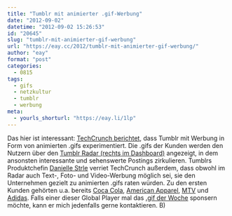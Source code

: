 ```yaml
---
title: "Tumblr mit animierter .gif-Werbung"
date: "2012-09-02"
datetime: "2012-09-02 15:26:53"
id: "20645"
slug: "tumblr-mit-animierter-gif-werbung"
url: "https://eay.cc/2012/tumblr-mit-animierter-gif-werbung/"
author: "eay"
format: "post"
categories:
  - 0815
tags:
  - gifs
  - netzkultur
  - tumblr
  - werbung
meta:
  - yourls_shorturl: "https://eay.li/1lp"
---
```


Das hier ist interessant: [TechCrunch berichtet](http://techcrunch.com/2012/08/31/animated-gifs-as-ads-tumblr-experiments-with-advertising-format/), dass Tumblr mit Werbung in Form von animierten .gifs experimentiert. Die .gifs der Kunden werden den Nutzern über den [Tumblr Radar (rechts im Dashboard)](http://d.pr/i/wZqI) angezeigt, in dem ansonsten interessante und sehenswerte Postings zirkulieren. Tumblrs Produktchefin [Danielle Strle](http://strle.tumblr.com/) verriet TechCrunch außerdem, dass obwohl im Radar auch Text-, Foto- und Video-Werbung möglich sei, sie den Unternehmen gezielt zu animierten .gifs raten würden. Zu den ersten Kunden gehörten u.a. bereits [Coca Cola](http://coca-cola.tumblr.com/post/29069347658/lets-take-this-poolside), [American Apparel](http://americanapparel.tumblr.com/post/26014572697/theyre-just-here-for-the-summer-introducing), [MTV](http://mtv.tumblr.com/post/26049426441/tonight-is-gonna-be-awkward-season-2-premieres-at) und [Adidas](http://adidasfootball.tumblr.com/post/26485452927). Falls einer dieser Global Player mal das [.gif der Woche](//eay.cc/tag/gif-der-woche/) sponsern möchte, kann er mich jedenfalls gerne kontaktieren. B)
